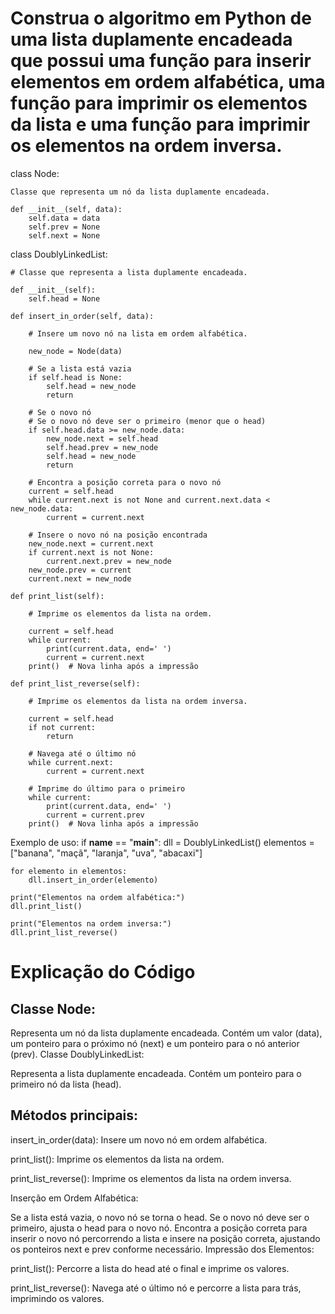 # Construa o algoritmo em Python de uma lista duplamente encadeada que possui uma função para inserir elementos em ordem alfabética, uma função para imprimir os elementos da lista e uma função para imprimir os elementos na ordem inversa.


class Node:
    
    Classe que representa um nó da lista duplamente encadeada.
    
    def __init__(self, data):
        self.data = data
        self.prev = None
        self.next = None

class DoublyLinkedList:
    
    # Classe que representa a lista duplamente encadeada.
    
    def __init__(self):
        self.head = None

    def insert_in_order(self, data):
        
        # Insere um novo nó na lista em ordem alfabética.
        
        new_node = Node(data)
        
        # Se a lista está vazia
        if self.head is None:
            self.head = new_node
            return

        # Se o novo nó
        # Se o novo nó deve ser o primeiro (menor que o head)
        if self.head.data >= new_node.data:
            new_node.next = self.head
            self.head.prev = new_node
            self.head = new_node
            return
        
        # Encontra a posição correta para o novo nó
        current = self.head
        while current.next is not None and current.next.data < new_node.data:
            current = current.next

        # Insere o novo nó na posição encontrada
        new_node.next = current.next
        if current.next is not None:
            current.next.prev = new_node
        new_node.prev = current
        current.next = new_node

    def print_list(self):
        
        # Imprime os elementos da lista na ordem.
        
        current = self.head
        while current:
            print(current.data, end=' ')
            current = current.next
        print()  # Nova linha após a impressão

    def print_list_reverse(self):
        
        # Imprime os elementos da lista na ordem inversa.
        
        current = self.head
        if not current:
            return
        
        # Navega até o último nó
        while current.next:
            current = current.next
        
        # Imprime do último para o primeiro
        while current:
            print(current.data, end=' ')
            current = current.prev
        print()  # Nova linha após a impressão

Exemplo de uso:
if __name__ == "__main__":
    dll = DoublyLinkedList()
    elementos = ["banana", "maçã", "laranja", "uva", "abacaxi"]
    
    for elemento in elementos:
        dll.insert_in_order(elemento)
    
    print("Elementos na ordem alfabética:")
    dll.print_list()
    
    print("Elementos na ordem inversa:")
    dll.print_list_reverse()


# Explicação do Código
## Classe Node:

Representa um nó da lista duplamente encadeada.
Contém um valor (data), um ponteiro para o próximo nó (next) e um ponteiro para o nó anterior (prev).
Classe DoublyLinkedList:

Representa a lista duplamente encadeada.
Contém um ponteiro para o primeiro nó da lista (head).

## Métodos principais:
insert_in_order(data): Insere um novo nó em ordem alfabética.

print_list(): Imprime os elementos da lista na ordem.

print_list_reverse(): Imprime os elementos da lista na ordem inversa.

Inserção em Ordem Alfabética:

Se a lista está vazia, o novo nó se torna o head.
Se o novo nó deve ser o primeiro, ajusta o head para o novo nó.
Encontra a posição correta para inserir o novo nó percorrendo a lista e insere na posição correta, ajustando os ponteiros next e prev conforme necessário.
Impressão dos Elementos:

print_list(): Percorre a lista do head até o final e imprime os valores.

print_list_reverse(): Navega até o último nó e percorre a lista para trás, imprimindo os valores.


